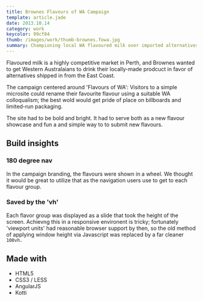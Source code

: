 ```yaml
---
title: Brownes Flavours of WA Campaign
template: article.jade
date: 2013.10.14
category: work
keycolor: 99cf84
thumb: /images/work/thumb-brownes.fowa.jpg
summary: Championing local WA flavoured milk over imported alternatives
---
```


Flavoured milk is a highly competitive market in Perth, and Brownes wanted to
get Western Australaians to drink their locally-made prodcuct in favor of alternatives
shipped in from the East Coast.

The campaign centered around 'Flavours of WA': Visitors to a
simple microsite could rename their favourite flavour using a suitable WA
colloqualism; the best wold would get pride of place on billboards and
limited-run packaging.

The site had to be bold and bright. It had to serve both as a new flavour showcase
and fun a and simple way to to submit new flavours.

## Build insights

### 180 degree nav

In the campaign branding, the flavours were shown in a wheel. We thought it would
be great to utilize that as the navigation users use to get to each flavour group.

### Saved by the 'vh'

Each flavor group was displayed as a slide that took the height of the screen.
Achievng this in a responsive environent is tricky; fortunately
'viewport units' had reasonable browser support by then, so the old method of
applying window height via Javascript was replaced by a far cleaner `100vh.`


## Made with

- HTML5
- CSS3 / LESS
- AngularJS
- Kotti
